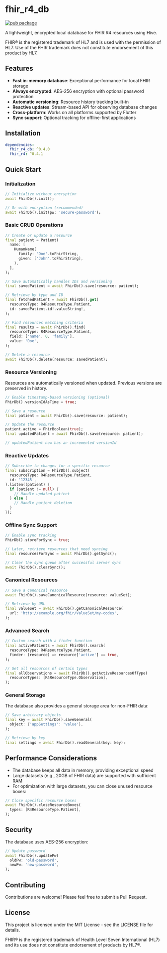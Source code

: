 # fhir_r4_db

[![pub package](https://img.shields.io/pub/v/fhir_r4_db.svg)](https://pub.dev/packages/fhir_r4_db)

A lightweight, encrypted local database for FHIR R4 resources using Hive.

FHIR® is the registered trademark of HL7 and is used with the permission of HL7. Use of the FHIR trademark does not constitute endorsement of this product by HL7.

## Features

- **Fast in-memory database**: Exceptional performance for local FHIR storage
- **Always encrypted**: AES-256 encryption with optional password protection
- **Automatic versioning**: Resource history tracking built-in
- **Reactive updates**: Stream-based API for observing database changes
- **Cross-platform**: Works on all platforms supported by Flutter
- **Sync support**: Optional tracking for offline-first applications

## Installation

```yaml
dependencies:
  fhir_r4_db: ^0.4.0
  fhir_r4: ^0.4.1
```

## Quick Start

### Initialization

```dart
// Initialize without encryption
await FhirDb().init();

// Or with encryption (recommended)
await FhirDb().init(pw: 'secure-password');
```

### Basic CRUD Operations

```dart
// Create or update a resource
final patient = Patient(
  name: [
    HumanName(
      family: 'Doe'.toFhirString,
      given: ['John'.toFhirString],
    ),
  ],
);

// Save automatically handles IDs and versioning
final savedPatient = await FhirDb().save(resource: patient);

// Retrieve by type and ID
final fetchedPatient = await FhirDb().get(
  resourceType: R4ResourceType.Patient,
  id: savedPatient.id!.valueString!,
);

// Find resources matching criteria
final results = await FhirDb().find(
  resourceType: R4ResourceType.Patient,
  field: ['name', 0, 'family'],
  value: 'Doe',
);

// Delete a resource
await FhirDb().delete(resource: savedPatient);
```

### Resource Versioning

Resources are automatically versioned when updated. Previous versions are preserved in history.

```dart
// Enable timestamp-based versioning (optional)
FhirDb().versionIdAsTime = true;

// Save a resource
final patient = await FhirDb().save(resource: patient);

// Update the resource
patient.active = FhirBoolean(true);
final updatedPatient = await FhirDb().save(resource: patient);

// updatedPatient now has an incremented versionId
```

### Reactive Updates

```dart
// Subscribe to changes for a specific resource
final subscription = FhirDb().subject(
  resourceType: R4ResourceType.Patient,
  id: '12345',
).listen((patient) {
  if (patient != null) {
    // Handle updated patient
  } else {
    // Handle patient deletion
  }
});
```

### Offline Sync Support

```dart
// Enable sync tracking
FhirDb().storeForSync = true;

// Later, retrieve resources that need syncing
final resourcesForSync = await FhirDb().getSync();

// Clear the sync queue after successful server sync
await FhirDb().clearSync();
```

### Canonical Resources

```dart
// Save a canonical resource
await FhirDb().saveCanonicalResource(resource: valueSet);

// Retrieve by URL
final valueSet = await FhirDb().getCanonicalResource(
  url: 'http://example.org/fhir/ValueSet/my-codes',
);
```

### Advanced Search

```dart
// Custom search with a finder function
final activePatients = await FhirDb().search(
  resourceType: R4ResourceType.Patient,
  finder: (resource) => resource['active'] == true,
);

// Get all resources of certain types
final allObservations = await FhirDb().getActiveResourcesOfType(
  resourceTypes: [R4ResourceType.Observation],
);
```

### General Storage

The database also provides a general storage area for non-FHIR data:

```dart
// Save arbitrary objects
final key = await FhirDb().saveGeneral(
  object: {'appSettings': 'value'},
);

// Retrieve by key
final settings = await FhirDb().readGeneral(key: key);
```

## Performance Considerations

- The database keeps all data in memory, providing exceptional speed
- Large datasets (e.g., 20GB of FHIR data) are supported with sufficient RAM
- For optimization with large datasets, you can close unused resource boxes:

```dart
// Close specific resource boxes
await FhirDb().closeResourceBoxes(
  types: [R4ResourceType.Patient],
);
```

## Security

The database uses AES-256 encryption:

```dart
// Update password
await FhirDb().updatePw(
  oldPw: 'old-password',
  newPw: 'new-password',
);
```

## Contributing

Contributions are welcome! Please feel free to submit a Pull Request.

## License

This project is licensed under the MIT License - see the LICENSE file for details.

FHIR® is the registered trademark of Health Level Seven International (HL7) and its use does not constitute endorsement of products by HL7®.